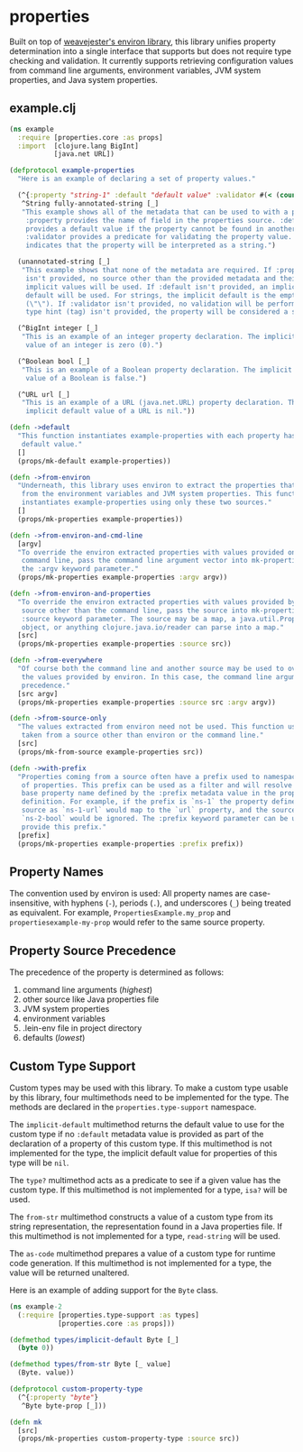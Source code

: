 # properties

Built on top of
[weavejester's environ library](https://github.com/weavejester/environ), this
library unifies property determination into a single interface that supports but
does not require type checking and validation. It currently supports retrieving
configuration values from command line arguments, environment variables, JVM
system properties, and Java system properties.


## example.clj

```clojure
(ns example
  :require [properties.core :as props]
  :import  [clojure.lang BigInt]
           [java.net URL])

(defprotocol example-properties
  "Here is an example of declaring a set of property values."

  (^{:property "string-1" :default "default value" :validator #(< (count %) 64)})
   ^String fully-annotated-string [_]
   "This example shows all of the metadata that can be used to with a property.
    :property provides the name of field in the properties source. :default
    provides a default value if the property cannot be found in another source.
    :validator provides a predicate for validating the property value. ^String
    indicates that the property will be interpreted as a string.")

  (unannotated-string [_]
   "This example shows that none of the metadata are required. If :property
    isn't provided, no source other than the provided metadata and their
    implicit values will be used. If :default isn't provided, an implicit
    default will be used. For strings, the implicit default is the empty string
    (\"\"). If :validator isn't provided, no validation will be performed. If a
    type hint (tag) isn't provided, the property will be considered a string.")

  (^BigInt integer [_]
   "This is an example of an integer property declaration. The implicit default
    value of an integer is zero (0).")

  (^Boolean bool [_]
   "This is an example of a Boolean property declaration. The implicit default
    value of a Boolean is false.")

  (^URL url [_]
   "This is an example of a URL (java.net.URL) property declaration. The
    implicit default value of a URL is nil."))

(defn ->default
  "This function instantiates example-properties with each property has its
   default value."
  []
  (props/mk-default example-properties))

(defn ->from-environ
  "Underneath, this library uses environ to extract the properties that come
   from the environment variables and JVM system properties. This function
   instantiates example-properties using only these two sources."
  []
  (props/mk-properties example-properties))

(defn ->from-environ-and-cmd-line
  [argv]
  "To override the environ extracted properties with values provided on the
   command line, pass the command line argument vector into mk-properties as
   the :argv keyword parameter."
  (props/mk-properties example-properties :argv argv))

(defn ->from-environ-and-properties
  "To override the environ extracted properties with values provided by another
   source other than the command line, pass the source into mk-properties as the
   :source keyword parameter. The source may be a map, a java.util.Properties
   object, or anything clojure.java.io/reader can parse into a map."
  [src]
  (props/mk-properties example-properties :source src))

(defn ->from-everywhere
  "Of course both the command line and another source may be used to override
   the values provided by environ. In this case, the command line arguments take
   precedence."
  [src argv]
  (props/mk-properties example-properties :source src :argv argv))

(defn ->from-source-only
  "The values extracted from environ need not be used. This function uses values
   taken from a source other than environ or the command line."
  [src]
  (props/mk-from-source example-properties src))

(defn ->with-prefix
  "Properties coming from a source often have a prefix used to namespace the set
   of properties. This prefix can be used as a filter and will resolve to the
   base property name defined by the :prefix metadata value in the property
   definition. For example, if the prefix is `ns-1` the property defined in the
   source as `ns-1-url` would map to the `url` property, and the source property
   `ns-2-bool` would be ignored. The :prefix keyword parameter can be used to
   provide this prefix."
  [prefix]
  (props/mk-properties example-properties :prefix prefix))
```


## Property Names

The convention used by environ is used: All property names are case-insensitive,
with hyphens (`-`), periods (`.`), and underscores (`_`) being treated as
equivalent. For example, `PropertiesExample.my_prop` and
`propertiesexample-my-prop` would refer to the same source property.


## Property Source Precedence

The precedence of the property is determined as follows:

1. command line arguments (_highest_)
1. other source like Java properties file
1. JVM system properties
1. environment variables
1. .lein-env file in project directory
1. defaults (_lowest_)


## Custom Type Support

Custom types may be used with this library. To make a custom type usable by this
library, four multimethods need to be implemented for the type. The methods are
declared in the `properties.type-support` namespace.

The `implicit-default` multimethod returns the default value to use for the
custom type if no `:default` metadata value is provided as part of the
declaration of a property of this custom type. If this multimethod is not
implemented for the type, the implicit default value for properties of this type
will be `nil`.

The `type?` multimethod acts as a predicate to see if a given value has the
custom type. If this multimethod is not implemented for a type, `isa?` will be
used.

The `from-str` multimethod constructs a value of a custom type from its string
representation, the representation found in a Java properties file. If this
multimethod is not implemented for a type, `read-string` will be used.

The `as-code` multimethod prepares a value of a custom type for runtime code
generation. If this multimethod is not implemented for a type, the value will be
returned unaltered.

Here is an example of adding support for the `Byte` class.

```clojure
(ns example-2
  (:require [properties.type-support :as types]
            [properties.core :as props]))

(defmethod types/implicit-default Byte [_]
  (byte 0))

(defmethod types/from-str Byte [_ value]
  (Byte. value))

(defprotocol custom-property-type
  (^{:property "byte"}
   ^Byte byte-prop [_]))

(defn mk
  [src]
  (props/mk-properties custom-property-type :source src))
```
